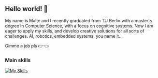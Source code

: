 ## Hello world! 👋

My name is Malte and I recently graduated from TU Berlin with a master's degree in Computer Science, with a focus on cognitive systems. Now I am eager to apply my skills, and develop creative solutions for all sorts of challenges. AI, robotics, embedded systems, you name it...

Gimme a job pls 👉👈

### Main skills
[![My Skills](https://skillicons.dev/icons?i=py,cpp,c,java,js,ts,tensorflow,matlab,anaconda,arduino,docker,cmake,linux,latex,figma,androidstudio,blender,ableton&perline=9)](https://www.linkedin.com/in/malte-bernhard-37a072289/)

<!--
**maltebernhard/maltebernhard** is a ✨ _special_ ✨ repository because its `README.md` (this file) appears on your GitHub profile.

Here are some ideas to get you started:

- 🔭 I’m currently working on ...
- 🌱 I’m currently learning ...
- 👯 I’m looking to collaborate on ...
- 🤔 I’m looking for help with ...
- 💬 Ask me about ...
- 📫 How to reach me: ...
- 😄 Pronouns: ...
- ⚡ Fun fact: ...
-->
